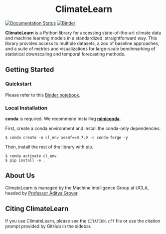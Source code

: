 <h1 align="center">ClimateLearn</h1>

[![Documentation Status](https://readthedocs.org/projects/climatelearn/badge/?version=latest)](https://climatelearn.readthedocs.io/en/latest/?badge=latest)
[![Binder](https://mybinder.org/badge_logo.svg)](https://mybinder.org/v2/gh/jasonjewik/climate-learn/new-install?labpath=%2Fdocs%2Fnotebooks%2FNeurIPS2022_CCAI_Tutorial.ipynb)

**ClimateLearn** is a Python library for accessing state-of-the-art climate data and machine learning models in a standardized, straightforward way. This library provides access to multiple datasets, a zoo of baseline approaches, and a suite of metrics and visualizations for large-scale benchmarking of statistical downscaling and temporal forecasting methods.

## Getting Started

### Quickstart
Please refer to this [Binder notebook](https://mybinder.org/v2/gh/jasonjewik/climate-learn/new-install?labpath=docs%2Fnotebooks%2FNeurIPS2022_CCAI_Tutorial.ipynb).

### Local Installation

**conda** is required. We recommend installing [**miniconda**](https://docs.conda.io/en/latest/miniconda.html). 

First, create a conda environment and install the conda-only dependencies.
```console
$ conda create -n cl_env xesmf==0.7.0 -c conda-forge -y
```

Then, install the rest of the library with pip.
```console
$ conda activate cl_env
$ pip install -e .
```

## About Us
ClimateLearn is managed by the Machine Intelligence Group at UCLA, headed by [Professor Aditya Grover](https://aditya-grover.github.io).

## Citing ClimateLearn
If you use ClimateLearn, please see the `CITATION.cff` file or use the citation prompt provided by GitHub in the sidebar.
